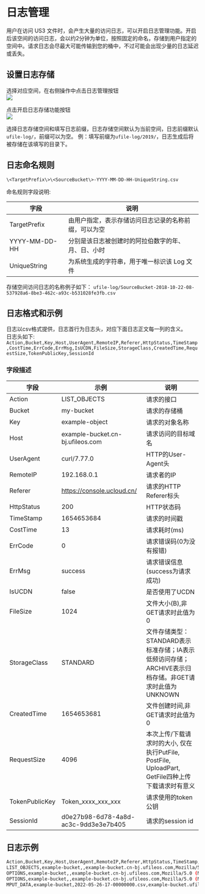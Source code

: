 

# 日志管理

用户在访问 US3 文件时，会产生大量的访问日志，可以开启日志管理功能。开启后该空间的访问日志，会以约2分钟为单位，按照固定的命名，存储到用户指定的空间中。请求日志会尽最大可能传输到您的桶中，不过可能会出现少量的日志延迟或丢失。  

## 设置日志存储

选择对应空间，在右侧操作中点击日志管理按钮  
![](/images/guide/日志管理1-1.png)

点击开启日志存储功能按钮  
![](/images/guide/日志管理1-2.png)

选择日志存储空间和填写日志前缀，日志存储空间默认为当前空间，日志前缀默认`ufile-log/`，前缀可以为空。
例：填写前缀为`ufile-log/2019/`，日志生成后将被存储在该填写的目录下。  

## 日志命名规则

```\<TargetPrefix\>\<SourceBucket\>-YYYY-MM-DD-HH-UniqueString.csv```

命名规则字段说明:  

|字段|说明|
|----|----|
|TargetPrefix|由用户指定，表示存储访问日志记录的名称前缀，可以为空|
|YYYY-MM-DD-HH|分别是该日志被创建时的阿拉伯数字的年、月、日、小时|
|UniqueString|为系统生成的字符串，用于唯一标识该 Log 文件|

存储空间访问日志的名称例子如下： 
```ufile-log/SourceBucket-2018-10-22-08-537928a6-8be3-462c-a93c-b531028fe3fb.csv```

## 日志格式和示例

日志以csv格式提供，日志首行为日志头，对应下面日志正文每一列的含义。  
日志头如下:  
```Action,Bucket,Key,Host,UserAgent,RemoteIP,Referer,HttpStatus,TimeStamp,CostTime,ErrCode,ErrMsg,IsUCDN,FileSize,StorageClass,CreatedTime,RequestSize,TokenPublicKey,SessionId```  


### 字段描述
|字段|示例|说明|
|----|----|----|
|Action|LIST_OBJECTS|请求的接口|
|Bucket|my-bucket|请求的存储桶|
|Key|example-object|请求的对象名称|
|Host|example-bucket.cn-bj.ufileos.com|请求访问的目标域名|
|UserAgent|curl/7.77.0|HTTP的User-Agent头|
|RemoteIP|192.168.0.1|请求者的IP|
|Referer|https://console.ucloud.cn/|请求的HTTP Referer标头|
|HttpStatus|200|HTTP状态码|
|TimeStamp|1654653684|请求的时间戳|
|CostTime|13|请求耗时(ms)|
|ErrCode|0|请求错误码(0为没有报错)|
|ErrMsg|success|请求错误信息(success为请求成功)|
|IsUCDN|false|是否使用了UCDN|
|FileSize|1024|文件大小(B),非GET请求时此值为0|
|StorageClass|STANDARD|文件存储类型：STANDARD表示标准存储；IA表示低频访问存储；ARCHIVE表示归档存储。非GET请求时此值为UNKNOWN|
|CreatedTime|1654653681|文件创建时间,非GET请求时此值为0|
|RequestSize|4096|本次上传/下载请求时的大小, 仅在执行PutFile, PostFile, UploadPart, GetFile四种上传下载请求时有意义|
|TokenPublicKey|Token_xxxx_xxx_xxx|请求使用的token公钥|
|SessionId|d0e27b98-6d78-4a8d-ac3c-9dd3e3e7b405|请求的session id|

## 日志示例
``` bash
Action,Bucket,Key,Host,UserAgent,RemoteIP,Referer,HttpStatus,TimeStamp,CostTime,ErrCode,ErrMsg,IsUCDN,FileSize,StorageClass,CreatedTime,RequestSize,TokenPublicKey,SessionId
LIST_OBJECTS,example-bucket,,example-bucket.cn-bj.ufileos.com,Mozilla/5.0 (Macintosh; Intel Mac OS X 10_15_7) AppleWebKit/537.36 (KHTML like Gecko) Chrome/102.0.5005.61 Safari/537.36,10.75.220.2,https://console.ucloud.cn/,200,1654653684,13,0,success,false,0,UNKNOWN,0, 0, Token_ABCDEFG, d0e27b98-6d78-4a8d-ac3c-9dd3e3e7b405
OPTIONS,example-bucket,,example-bucket.cn-bj.ufileos.com,Mozilla/5.0 (Macintosh; Intel Mac OS X 10_15_7) AppleWebKit/537.36 (KHTML like Gecko) Chrome/102.0.5005.61 Safari/537.36,10.75.220.2,https://console.ucloud.cn/,200,1654653684,0,0,success,false,0,UNKNOWN,0, 0, Token_ABCDEFG, d0e27b98-6d78-4a8d-ac3c-9dd3e3e7b405
OPTIONS,example-bucket,,example-bucket.cn-bj.ufileos.com,Mozilla/5.0 (Macintosh; Intel Mac OS X 10_15_7) AppleWebKit/537.36 (KHTML like Gecko) Chrome/102.0.5005.61 Safari/537.36,10.75.220.2,https://console.ucloud.cn/,200,1654653681,0,0,success,false,0,UNKNOWN,0, 0, Token_ABCDEFG, d0e27b98-6d78-4a8d-ac3c-9dd3e3e7b405
MPUT_DATA,example-bucket,2022-05-26-17-00000000.csv,example-bucket.ufileos.com,Mozilla/5.0 (Macintosh; Intel Mac OS X 10_15_7) AppleWebKit/537.36 (KHTML like Gecko) Chrome/110.0.0.0 Safari/537.36,106.75.220.2,https://console.ucloud.cn/,200,1676257320,303,0,success,false,0,UNKNOWN,0,325,Token_xxxxxxxxxxxx,9bbff734-3555-4d29-a75b-e4221f1a3e9c
```
